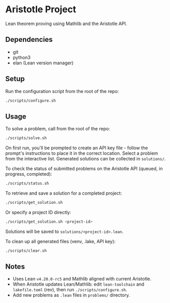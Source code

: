# Aristotle Project

Lean theorem proving using Mathlib and the Aristotle API.

## Dependencies

- git
- python3
- elan (Lean version manager)

## Setup

Run the configuration script from the root of the repo:
```bash
./scripts/configure.sh
```

## Usage

To solve a problem, call from the root of the repo:
```bash
./scripts/solve.sh
```

On first run, you'll be prompted to create an API key file - follow the prompt's instructions to place it in the correct location. Select a problem from the interactive list. Generated solutions can be collected in `solutions/`.

To check the status of submitted problems on the Aristotle API (queued, in progress, completed):
```bash
./scripts/status.sh
```

To retrieve and save a solution for a completed project:
```bash
./scripts/get_solution.sh
```

Or specify a project ID directly:
```bash
./scripts/get_solution.sh <project-id>
```

Solutions will be saved to `solutions/<project-id>.lean`.

To clean up all generated files (venv, .lake, API key):
```bash
./scripts/clear.sh
```

## Notes

- Uses Lean `v4.20.0-rc5` and Mathlib aligned with current Aristotle.
- When Aristotle updates Lean/Mathlib: edit `lean-toolchain` and `lakefile.toml` (rev), then run `./scripts/configure.sh`.
- Add new problems as `.lean` files in `problems/` directory.
